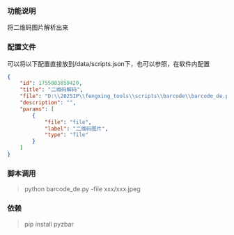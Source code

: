 ### 功能说明
将二维码图片解析出来

### 配置文件
可以将以下配置直接放到/data/scripts.json下，也可以参照，在软件内配置
```json
{
    "id": 1755003859420,
    "title": "二维码解码",
    "file": "D:\\2025IP\\fengxing_tools\\scripts\\barcode\\barcode_de.py",
    "description": "",
    "params": [
        {
            "file": "file",
            "label": "二维码图片",
            "type": "file"
        }
    ]
}
```

### 脚本调用
> python barcode_de.py -file xxx/xxx.jpeg

### 依赖
> pip install pyzbar
